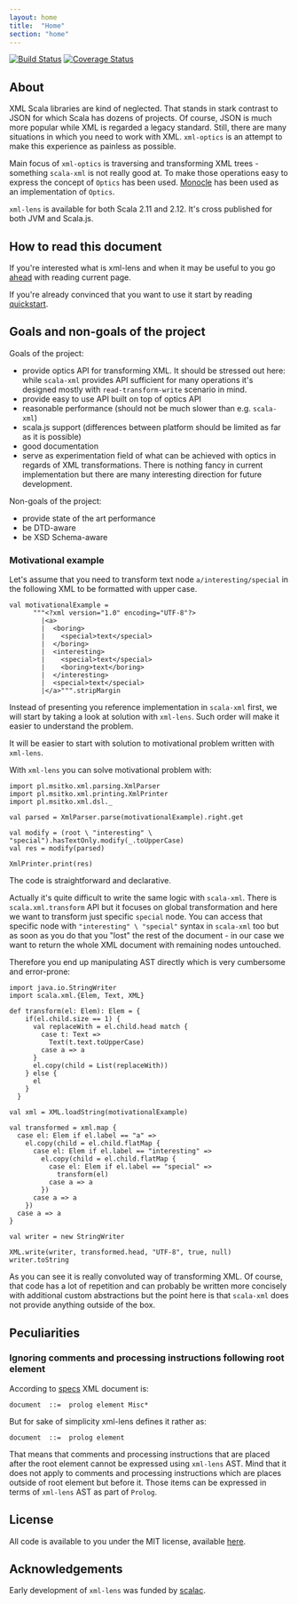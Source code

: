 ```yaml
---
layout: home
title:  "Home"
section: "home"
---
```


[![Build Status](https://api.travis-ci.org/note/xml-lens.svg)](https://travis-ci.org/note/xml-lens)
[![Coverage Status](https://coveralls.io/repos/github/note/xml-lens/badge.svg?branch=master)](https://coveralls.io/github/note/xml-lens?branch=master)

## About

XML Scala libraries are kind of neglected. That stands in stark contrast to JSON for which Scala has dozens of projects.
Of course, JSON is much more popular while XML is regarded a legacy standard. Still, there are many situations in which 
you need to work with XML. `xml-optics` is an attempt to make this experience as painless as possible.
  
Main focus of `xml-optics` is traversing and transforming XML trees - something `scala-xml` is not 
really good at. To make those operations easy to express the concept of `Optics` has been used. 
[Monocle](http://julien-truffaut.github.io/Monocle/) has been used as an implementation of `Optics`.

`xml-lens` is available for both Scala 2.11 and 2.12. It's cross published for both JVM and Scala.js.

## How to read this document

If you're interested what is xml-lens and when it may be useful to you go [ahead](#goals-and-non-goals-of-the-project)
with reading current page.

If you're already convinced that you want to use it start by reading [quickstart](docs/quickstart.html).

## Goals and non-goals of the project

Goals of the project:

* provide optics API for transforming XML. It should be stressed out here: while `scala-xml` provides
 API sufficient for many operations it's designed mostly with `read-transform-write` scenario in mind.
* provide easy to use API built on top of optics API
* reasonable performance (should not be much slower than e.g. `scala-xml`)
* scala.js support (differences between platform should be limited as far as it is possible)
* good documentation
* serve as experimentation field of what can be achieved with optics in regards of XML transformations.
There is nothing fancy in current implementation but there are many interesting direction for future
development.

Non-goals of the project:

* provide state of the art performance
* be DTD-aware
* be XSD Schema-aware

### Motivational example

Let's assume that you need to transform text node `a/interesting/special` in the following XML to be
formatted with upper case.

```tut:silent
val motivationalExample =
      """<?xml version="1.0" encoding="UTF-8"?>
        |<a>
        |  <boring>
        |    <special>text</special>
        |  </boring>
        |  <interesting>
        |    <special>text</special>
        |    <boring>text</boring>
        |  </interesting>
        |  <special>text</special>
        |</a>""".stripMargin
```

Instead of presenting you reference implementation in `scala-xml` first, we will start by taking
a look at solution with `xml-lens`. Such order will make it easier to understand the problem.

It will be easier to start with solution to motivational problem written with `xml-lens`.

With `xml-lens` you can solve motivational problem with:

```tut:silent
import pl.msitko.xml.parsing.XmlParser
import pl.msitko.xml.printing.XmlPrinter
import pl.msitko.xml.dsl._

val parsed = XmlParser.parse(motivationalExample).right.get

val modify = (root \ "interesting" \ "special").hasTextOnly.modify(_.toUpperCase)
val res = modify(parsed)

XmlPrinter.print(res)
```

The code is straightforward and declarative.

Actually it's quite difficult to write the same logic with `scala-xml`. There is `scala.xml.transform`
API but it focuses on global transformation and here we want to transform just specific `special` node.
You can access that specific node with `"interesting" \ "special"` syntax in `scala-xml` too but as soon
as you do that you "lost" the rest of the document - in our case we want to return the whole XML document
with remaining nodes untouched.

Therefore you end up manipulating AST directly which is very cumbersome and error-prone:

```tut:silent
import java.io.StringWriter
import scala.xml.{Elem, Text, XML}

def transform(el: Elem): Elem = {
    if(el.child.size == 1) {
      val replaceWith = el.child.head match {
        case t: Text =>
          Text(t.text.toUpperCase)
        case a => a
      }
      el.copy(child = List(replaceWith))
    } else {
      el
    }
  }

val xml = XML.loadString(motivationalExample)

val transformed = xml.map {
  case el: Elem if el.label == "a" =>
    el.copy(child = el.child.flatMap {
      case el: Elem if el.label == "interesting" =>
        el.copy(child = el.child.flatMap {
          case el: Elem if el.label == "special" =>
            transform(el)
          case a => a
        })
      case a => a
    })
  case a => a
}

val writer = new StringWriter

XML.write(writer, transformed.head, "UTF-8", true, null)
writer.toString
```

As you can see it is really convoluted way of transforming XML. Of course, that code has a lot of
repetition and can probably be written more concisely with additional custom abstractions but the
point here is that `scala-xml` does not provide anything outside of the box.


## Peculiarities

### Ignoring comments and processing instructions following root element

According to [specs](https://www.w3.org/TR/xml/#sec-well-formed) XML document is:

```
document  ::=  prolog element Misc*
```

But for sake of simplicity xml-lens defines it rather as:

```
document  ::=  prolog element
```

That means that comments and processing instructions that are placed after the root element cannot be
expressed using `xml-lens` AST. Mind that it does not apply to comments and processing instructions which
are places outside of root element but before it. Those items can be expressed in terms of `xml-lens` AST
as part of `Prolog`.

## License

All code is available to you under the MIT license, available [here](https://github.com/note/xml-lens/blob/master/LICENSE).


## Acknowledgements

Early development of `xml-lens` was funded by [scalac](https://scalac.io/).